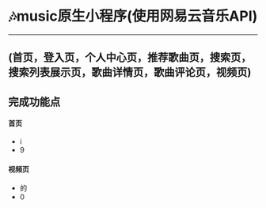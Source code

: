 # 🎶music原生小程序(使用网易云音乐API)
---

## (首页，登入页，个人中心页，推荐歌曲页，搜索页，搜索列表展示页，歌曲详情页，歌曲评论页，视频页)

## 完成功能点

#### 首页
- i
- 9
#### 视频页
- 的
- 0


